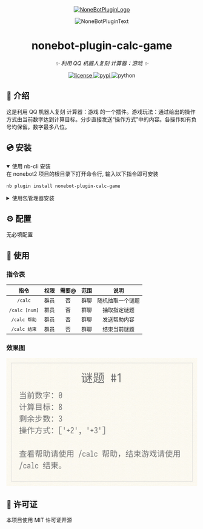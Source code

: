 <div align="center">
  <a href="https://v2.nonebot.dev/store"><img src="https://github.com/A-kirami/nonebot-plugin-template/blob/resources/nbp_logo.png" width="180" height="180" alt="NoneBotPluginLogo"></a>
  <br>
  <p><img src="https://github.com/A-kirami/nonebot-plugin-template/blob/resources/NoneBotPlugin.svg" width="240" alt="NoneBotPluginText"></p>
</div>

<div align="center">

# nonebot-plugin-calc-game

_✨ 利用 QQ 机器人复刻 计算器：游戏 ✨_


<a href="./LICENSE">
    <img src="https://img.shields.io/github/license/Yurchiu/nonebot-plugin-calc-game.svg" alt="license">
</a>
<a href="https://pypi.python.org/pypi/nonebot-plugin-calc-game">
    <img src="https://img.shields.io/pypi/v/nonebot-plugin-calc-game.svg" alt="pypi">
</a>
<img src="https://img.shields.io/badge/python-3.9+-blue.svg" alt="python">

</div>

## 📖 介绍

这是利用 QQ 机器人复刻 计算器：游戏 的一个插件。游戏玩法：通过给出的操作方式由当前数字达到计算目标。分步直接发送“操作方式”中的内容。各操作如有负号均保留。数字最多八位。

## 💿 安装

<details open>
<summary>使用 nb-cli 安装</summary>
在 nonebot2 项目的根目录下打开命令行, 输入以下指令即可安装

    nb plugin install nonebot-plugin-calc-game

</details>

<details>
<summary>使用包管理器安装</summary>
在 nonebot2 项目的插件目录下, 打开命令行, 根据你使用的包管理器, 输入相应的安装命令

<details>
<summary>pip</summary>

    pip install nonebot-plugin-calc-game
</details>
<details>
<summary>pdm</summary>

    pdm add nonebot-plugin-calc-game
</details>
<details>
<summary>poetry</summary>

    poetry add nonebot-plugin-calc-game
</details>
<details>
<summary>conda</summary>

    conda install nonebot-plugin-calc-game
</details>

打开 nonebot2 项目根目录下的 `pyproject.toml` 文件, 在 `[tool.nonebot]` 部分追加写入

    plugins = ["nonebot_plugin_calc_game"]

</details>

## ⚙️ 配置

无必填配置

## 🎉 使用

### 指令表
| 指令 | 权限 | 需要@ | 范围 | 说明 |
|:-----:|:----:|:----:|:----:|:----:|
| `/calc` | 群员 | 否 | 群聊 | 随机抽取一个谜题 |
| `/calc [num]` | 群员 | 否 | 群聊 | 抽取指定谜题 |
| `/calc 帮助` | 群员 | 否 | 群聊 | 发送帮助内容 |
| `/calc 结束` | 群员 | 否 | 群聊 | 结束当前谜题 |

### 效果图

![](https://github.com/Yurchiu/nonebot-plugin-calc-game/blob/master/example.png)

## 📄 许可证

本项目使用 MIT 许可证开源
